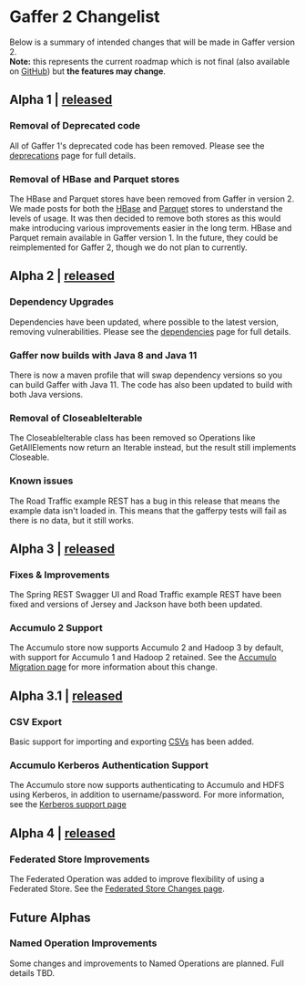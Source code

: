 # Gaffer 2 Changelist  

Below is a summary of intended changes that will be made in Gaffer version 2.   
**Note:** this represents the current roadmap which is not final (also available on [GitHub](https://github.com/gchq/Gaffer/milestones)) but **the features may change**.

## Alpha 1 | [released](https://github.com/gchq/Gaffer/releases/tag/gaffer2-2.0.0-alpha-0.1)
### Removal of Deprecated code
All of Gaffer 1's deprecated code has been removed. Please see the [deprecations](deprecations.md) page for full details.

### Removal of HBase and Parquet stores
The HBase and Parquet stores have been removed from Gaffer in version 2. We made posts for both the [HBase](https://github.com/gchq/Gaffer/issues/2367) and [Parquet](https://github.com/gchq/Gaffer/discussions/2557) stores to understand the levels of usage. It was then decided to remove both stores as this would make introducing various improvements easier in the long term. HBase and Parquet remain available in Gaffer version 1. In the future, they could be reimplemented for Gaffer 2, though we do not plan to currently.

## Alpha 2 | [released](https://github.com/gchq/Gaffer/releases/tag/gaffer2-2.0.0-alpha-0.2)
### Dependency Upgrades
Dependencies have been updated, where possible to the latest version, removing vulnerabilities. Please see the [dependencies](dependencies.md) page for full details.

### Gaffer now builds with Java 8 and Java 11
There is now a maven profile that will swap dependency versions so you can build Gaffer with Java 11. The code has also been updated to build with both Java versions.

### Removal of CloseableIterable
The CloseableIterable class has been removed so Operations like GetAllElements now return an Iterable instead, but the result still implements Closeable.

### Known issues
The Road Traffic example REST has a bug in this release that means the example data isn't loaded in. This means that the gafferpy tests will fail as there is no data, but it still works.

## Alpha 3 | [released](https://github.com/gchq/Gaffer/releases/tag/gaffer2-2.0.0-alpha-0.3)
### Fixes & Improvements
The Spring REST Swagger UI and Road Traffic example REST have been fixed and versions of Jersey and Jackson have both been updated.

### Accumulo 2 Support
The Accumulo store now supports Accumulo 2 and Hadoop 3 by default, with support for Accumulo 1 and Hadoop 2 retained. See the [Accumulo Migration page](accumulo-migration.md) for more information about this change.

## Alpha 3.1 | [released](https://github.com/gchq/Gaffer/releases/tag/gaffer2-2.0.0-alpha-0.3.1)
### CSV Export
Basic support for importing and exporting [CSVs](csv.md) has been added.

### Accumulo Kerberos Authentication Support
The Accumulo store now supports authenticating to Accumulo and HDFS using Kerberos, in addition to username/password. For more information, see the [Kerberos support page](accumulo-kerberos.md)

## Alpha 4 | [released](https://github.com/gchq/Gaffer/releases/tag/gaffer2-2.0.0-alpha-0.4)
### Federated Store Improvements
The Federated Operation was added to improve flexibility of using a Federated Store. See the [Federated Store Changes page](federation-changes.md).

## Future Alphas
### Named Operation Improvements
Some changes and improvements to Named Operations are planned. Full details TBD.
